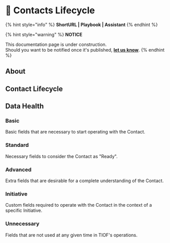 # 🚧 Contacts Lifecycle

{% hint style="info" %}
**ShortURL | Playbook | Assistant**
{% endhint %}

{% hint style="warning" %}
**NOTICE**

This documentation page is under construction.\
Should you want to be notified once it's published, [**let us know**](https://tiof.click/TIOFTarianUpdatesService).
{% endhint %}

## About





## Contact Lifecycle













## Data Health



### Basic

Basic fields that are necessary to start operating with the Contact.

### Standard

Necessary fields to consider the Contact as "Ready".

### Advanced

Extra fields that are desirable for a complete understanding of the Contact.

### Initiative

Custom fields required to operate with the Contact in the context of a specific Initiative.

### Unnecessary

Fields that are not used at any given time in TIOF's operations.











